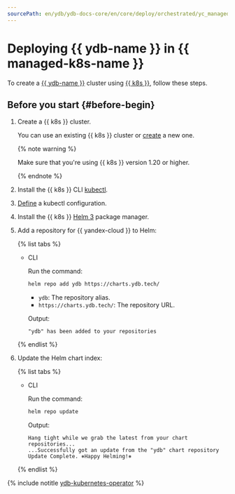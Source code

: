 ```yaml
---
sourcePath: en/ydb/ydb-docs-core/en/core/deploy/orchestrated/yc_managed_kubernetes.md
---
```

# Deploying {{ ydb-name }} in {{ managed-k8s-name }}

To create a [{{ ydb-name }}](https://cloud.yandex.ru/docs/ydb/) cluster using [{{ k8s }}](https://kubernetes.io/), follow these steps.

## Before you start {#before-begin}

1. Create a {{ k8s }} cluster.

    You can use an existing {{ k8s }} cluster or [create](https://cloud.yandex.ru/docs/managed-kubernetes/operations/kubernetes-cluster/kubernetes-cluster-create) a new one.

    {% note warning %}

    Make sure that you're using {{ k8s }} version 1.20 or higher.

    {% endnote %}

1. Install the {{ k8s }} CLI [kubectl](https://kubernetes.io/docs/tasks/tools/install-kubectl).

1. [Define](https://cloud.yandex.ru/docs/managed-kubernetes/operations/kubernetes-cluster/kubernetes-cluster-get-credetials) a kubectl configuration.

1. Install the {{ k8s }} [Helm 3](https://helm.sh/docs/intro/install/) package manager.

1. Add a repository for {{ yandex-cloud }} to Helm:

    {% list tabs %}

    - CLI

      Run the command:

      ```bash
      helm repo add ydb https://charts.ydb.tech/
      ```
      * `ydb`: The repository alias.
      * `https://charts.ydb.tech/`: The repository URL.

      Output:

      ```text
      "ydb" has been added to your repositories
      ```

    {% endlist %}

1. Update the Helm chart index:

    {% list tabs %}

    - CLI

      Run the command:

      ```bash
      helm repo update
      ```

      Output:

      ```text
      Hang tight while we grab the latest from your chart repositories...
      ...Successfully got an update from the "ydb" chart repository
      Update Complete. ⎈Happy Helming!⎈
      ```

    {% endlist %}

{% include notitle [ydb-kubernetes-operator](_includes/ydb-kubernetes-operator.md) %}

